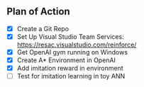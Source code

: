 Plan of Action
----------------------

- [x] Create a Git Repo
- [x] Set Up Visual Studio Team Services: https://resac.visualstudio.com/reinforce/
- [x] Get OpenAI gym running on Windows
- [x] Create A* Environment in OpenAI 
- [x] Add imitation reward in environment
- [ ] Test for imitation learning in toy ANN
